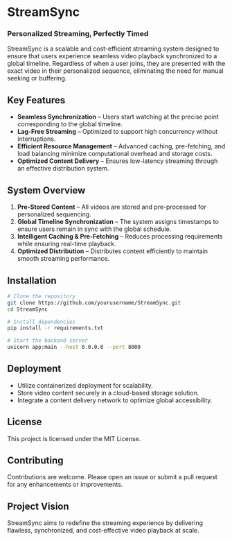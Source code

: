 # StreamSync

### Personalized Streaming, Perfectly Timed

StreamSync is a scalable and cost-efficient streaming system designed to ensure that users experience seamless video playback synchronized to a global timeline. Regardless of when a user joins, they are presented with the exact video in their personalized sequence, eliminating the need for manual seeking or buffering.

## Key Features
- **Seamless Synchronization** – Users start watching at the precise point corresponding to the global timeline.
- **Lag-Free Streaming** – Optimized to support high concurrency without interruptions.
- **Efficient Resource Management** – Advanced caching, pre-fetching, and load balancing minimize computational overhead and storage costs.
- **Optimized Content Delivery** – Ensures low-latency streaming through an effective distribution system.

## System Overview
1. **Pre-Stored Content** – All videos are stored and pre-processed for personalized sequencing.
2. **Global Timeline Synchronization** – The system assigns timestamps to ensure users remain in sync with the global schedule.
3. **Intelligent Caching & Pre-Fetching** – Reduces processing requirements while ensuring real-time playback.
4. **Optimized Distribution** – Distributes content efficiently to maintain smooth streaming performance.

## Installation
```bash
# Clone the repository
git clone https://github.com/yourusername/StreamSync.git
cd StreamSync

# Install dependencies
pip install -r requirements.txt

# Start the backend server
uvicorn app:main --host 0.0.0.0 --port 8000
```

## Deployment
- Utilize containerized deployment for scalability.
- Store video content securely in a cloud-based storage solution.
- Integrate a content delivery network to optimize global accessibility.

## License
This project is licensed under the MIT License.

## Contributing
Contributions are welcome. Please open an issue or submit a pull request for any enhancements or improvements.

## Project Vision
StreamSync aims to redefine the streaming experience by delivering flawless, synchronized, and cost-effective video playback at scale.

